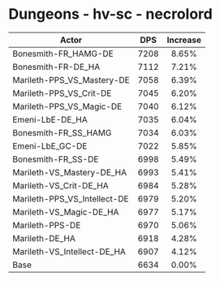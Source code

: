# Dungeons - hv-sc - necrolord
| Actor | DPS | Increase |
|---|:---:|:---:|
|Bonesmith-FR_HAMG-DE|7208|8.65%|
|Bonesmith-FR-DE_HA|7112|7.21%|
|Marileth-PPS_VS_Mastery-DE|7058|6.39%|
|Marileth-PPS_VS_Crit-DE|7045|6.20%|
|Marileth-PPS_VS_Magic-DE|7040|6.12%|
|Emeni-LbE-DE_HA|7035|6.04%|
|Bonesmith-FR_SS_HAMG|7034|6.03%|
|Emeni-LbE_GC-DE|7022|5.85%|
|Bonesmith-FR_SS-DE|6998|5.49%|
|Marileth-VS_Mastery-DE_HA|6993|5.41%|
|Marileth-VS_Crit-DE_HA|6984|5.28%|
|Marileth-PPS_VS_Intellect-DE|6979|5.20%|
|Marileth-VS_Magic-DE_HA|6977|5.17%|
|Marileth-PPS-DE|6970|5.06%|
|Marileth-DE_HA|6918|4.28%|
|Marileth-VS_Intellect-DE_HA|6907|4.12%|
|Base|6634|0.00%|
